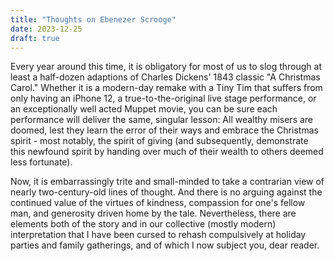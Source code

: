 ```yaml
---
title: "Thoughts on Ebenezer Scrooge"
date: 2023-12-25
draft: true
---
```

Every year around this time, it is obligatory for most of us to slog through at least a half-dozen adaptions of Charles Dickens' 1843 classic "A Christmas Carol." Whether it is a modern-day remake with a Tiny Tim that suffers from only having an iPhone 12, a true-to-the-original live stage performance, or an exceptionally well acted Muppet movie, you can be sure each performance will deliver the same, singular lesson: All wealthy misers are doomed, lest they learn the error of their ways and embrace the Christmas spirit - most notably, the spirit of giving (and subsequently, demonstrate this newfound spirit by handing over much of their wealth to others deemed less fortunate). 

Now, it is embarrassingly trite and small-minded to take a contrarian view of nearly two-century-old lines of thought. And there is no arguing against the continued value of the virtues of kindness, compassion for one's fellow man, and generosity driven home by the tale. Nevertheless, there are elements both of the story and in our collective (mostly modern) interpretation that I have been cursed to rehash compulsively at holiday parties and family gatherings, and of which I now subject you, dear reader. 


<!--stackedit_data:
eyJoaXN0b3J5IjpbLTU0NzY5Nzg5NV19
-->